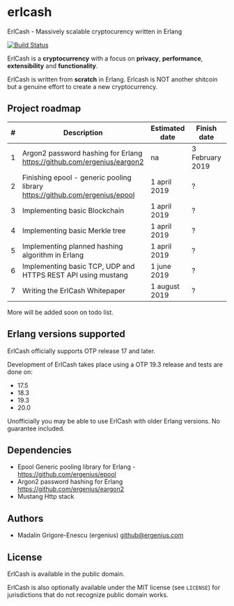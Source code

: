 # erlcash
ErlCash - Massively scalable cryptocurency written in Erlang

[![Build Status](https://api.travis-ci.org/ergenius/erlcash.svg?branch=master)](https://travis-ci.org/ergenius/erlcach)

ErlCash is a **cryptocurrency** with a focus on **privacy**, **performance**, **extensibility** and **functionality**.

ErlCash is written from **scratch** in Erlang. Erlcash is NOT another shitcoin but a genuine effort to create a new cryptocurrency.

## Project roadmap

| # | Description | Estimated date | Finish date | Status |
| --- | --- | --- | --- | --- |
| 1 | Argon2 password hashing for Erlang https://github.com/ergenius/eargon2 | na | 3 February 2019 | DONE |
| 2 | Finishing epool - generic pooling library https://github.com/ergenius/epool | 1 april 2019 | ? | working |
| 3 | Implementing basic Blockchain | 1 april 2019 | ? | working |
| 4 | Implementing basic Merkle tree | 1 april 2019 | ? | working |
| 5 | Implementing planned hashing algorithm in Erlang | 1 april 2019 | ? | working |
| 6 | Implementing basic TCP, UDP and HTTPS REST API using mustang | 1 june 2019 | ? | planned |
| 7 | Writing the ErlCash Whitepaper | 1 august 2019 | ? | working |

More will be added soon on todo list.

## Erlang versions supported

ErlCash officially supports OTP release 17 and later.

Development of ErlCash takes place using a OTP 19.3 release and tests are done on:
- 17.5
- 18.3
- 19.3
- 20.0

Unofficially you may be able to use ErlCash with older Erlang versions. No guarantee included.

## Dependencies

- Epool Generic pooling library for Erlang - https://github.com/ergenius/epool
- Argon2 password hashing for Erlang https://github.com/ergenius/eargon2
- Mustang Http stack

## Authors

- Madalin Grigore-Enescu (ergenius) <github@ergenius.com>

## License

ErlCash is available in the public domain.

ErlCash is also optionally available under the MIT license (see `LICENSE`) for jurisdictions that do not recognize public domain works.
